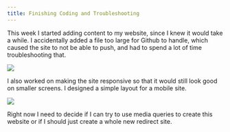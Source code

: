 ```yaml
---
title: Finishing Coding and Troubleshooting
---
```


This week I started adding content to my website, since I knew it would take a while. I accidentally added a file too large for Github to handle, which caused the site to not be able to push, and had to spend a lot of time troubleshooting that.

<img src="/blog/assets/works.png">

I also worked on making the site responsive so that it would still look good on smaller screens. I designed a simple layout for a mobile site.

<img src="/blog/assets/mobile.png">

Right now I need to decide if I can try to use media queries to create this website or if I should just create a whole new redirect site. 